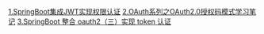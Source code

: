 [1.SpringBoot集成JWT实现权限认证](https://juejin.cn/post/6844903992657444878)
[2.OAuth系列之OAuth2.0授权码模式学习笔记](https://smilenicky.blog.csdn.net/article/details/97504088?utm_medium=distribute.pc_relevant.none-task-blog-2%7Edefault%7EBlogCommendFromBaidu%7Edefault-6.no_search_link&depth_1-utm_source=distribute.pc_relevant.none-task-blog-2%7Edefault%7EBlogCommendFromBaidu%7Edefault-6.no_search_link)
[3.SpringBoot 整合 oauth2（三）实现 token 认证](https://www.jianshu.com/p/19059060036b)
